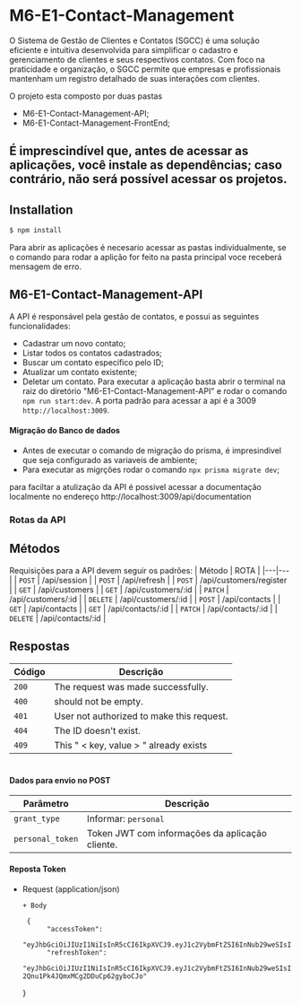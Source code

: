 # M6-E1-Contact-Management

O Sistema de Gestão de Clientes e Contatos (SGCC) é uma solução eficiente e intuitiva desenvolvida para simplificar o cadastro e gerenciamento de clientes e seus respectivos contatos. Com foco na praticidade e organização, o SGCC permite que empresas e profissionais mantenham um registro detalhado de suas interações com clientes.

O projeto esta composto por duas pastas

- M6-E1-Contact-Management-API;
- M6-E1-Contact-Management-FrontEnd;

## É imprescindível que, antes de acessar as aplicações, você instale as dependências; caso contrário, não será possível acessar os projetos.

## Installation

```bash
$ npm install
```

Para abrir as aplicações é necesario acessar as pastas individualmente, se o comando para rodar a aplição for feito na pasta principal voce receberá mensagem de erro.

## M6-E1-Contact-Management-API

A API é responsável pela gestão de contatos, e possui as seguintes funcionalidades:

- Cadastrar um novo contato;
- Listar todos os contatos cadastrados;
- Buscar um contato específico pelo ID;
- Atualizar um contato existente;
- Deletar um contato.
  Para executar a aplicação basta abrir o terminal na raiz do diretório "M6-E1-Contact-Management-API"
  e rodar o comando `npm run start:dev`. A porta padrão para acessar a api é a 3009 `http://localhost:3009`.

#### Migração do Banco de dados

- Antes de executar o comando de migração do prisma, é impresindivel que seja configurado as variaveis de ambiente;
- Para executar as migrções rodar o comando `npx prisma migrate dev`;

para faciltar a atulização da API é possivel acessar a documentação localmente no endereço
http://localhost:3009/api/documentation

### Rotas da API

## Métodos

Requisições para a API devem seguir os padrões:
| Método | ROTA |
|---|---|
| `POST` | /api/session |
| `POST` | /api/refresh |
| `POST` | /api/customers/register |
| `GET` | /api/customers |
| `GET` | /api/customers/:id |
| `PATCH` | /api/customers/:id |
| `DELETE` | /api/customers/:id |
| `POST` | /api/contacts |
| `GET` | /api/contacts |
| `GET` | /api/contacts/:id |
| `PATCH` | /api/contacts/:id |
| `DELETE` | /api/contacts/:id |

## Respostas

| Código | Descrição                                 |
| ------ | ----------------------------------------- |
| `200`  | The request was made successfully.        |
| `400`  | should not be empty.                      |
| `401`  | User not authorized to make this request. |
| `404`  | The ID doesn't exist.                     |
| `409`  | This " < key, value > " already exists    |

#

#### Dados para envio no POST

| Parâmetro        | Descrição                                       |
| ---------------- | ----------------------------------------------- |
| `grant_type`     | Informar: `personal`                            |
| `personal_token` | Token JWT com informações da aplicação cliente. |



#### Reposta Token


+ Request (application/json)

      + Body

       {
            "accessToken":
             "eyJhbGciOiJIUzI1NiIsInR5cCI6IkpXVCJ9.eyJ1c2VybmFtZSI6InNub29weSIsInN1YiI6IjFhN2RhYTdmLTQzOWUtNDJiZC05NjBlLTMwMTUzZDhjYTkyNiIsImlhdCI6MTcwMTY5NTc4NSwiZXhwIjoxNzAxNjk5Mzg1fQ.UO5acX5yuhzhd2DiKxMrb9xQT_Vmq7JJfeXfm4EXR4o",
            "refreshToken":
             "eyJhbGciOiJIUzI1NiIsInR5cCI6IkpXVCJ9.eyJ1c2VybmFtZSI6InNub29weSIsInN1YiI6IjFhN2RhYTdmLTQzOWUtNDJiZC05NjBlLTMwMTUzZDhjYTkyNiIsImlhdCI6MTcwMTY5NTc4NSwiZXhwIjoxNzAyMzAwNTg1fQ.eS2qYFmKYDJH-2Qnu1Pk4JQmxMCg2DDuCp62gyboCJo"

  }


